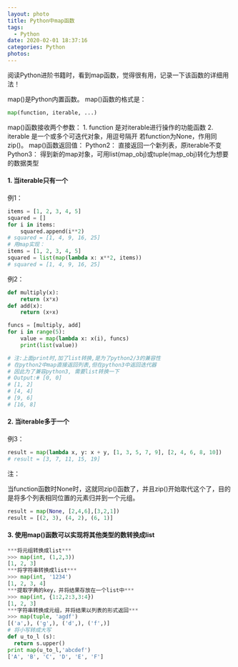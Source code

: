 ```yaml
---
layout: photo
title: Python中map函数
tags:
  - Python
date: 2020-02-01 18:37:16
categories: Python
photos:
---
```


阅读Python进阶书籍时，看到map函数，觉得很有用，记录一下该函数的详细用法！

<!--more-->
map()是Python内置函数。
map()函数的格式是：
```python
map(function, iterable, ...)
```
map()函数接收两个参数：
	1. function 是对iterable进行操作的功能函数
	2. iterable 是一个或多个可迭代对象，用逗号隔开
若function为None，作用同zip()。
map()函数返回值：
	Python2： 直接返回一个新列表，原iterable不变
	Python3： 得到新的map对象，可用list(map_obj)或tuple(map_obj)转化为想要的数据类型

#### 1. 当iterable只有一个
例1：

```python
items = [1, 2, 3, 4, 5]
squared = []
for i in items:
	squared.append(i**2)
# squared = [1, 4, 9, 16, 25]
# 用map实现：
items = [1, 2, 3, 4, 5]
squared = list(map(lambda x: x**2, items))
# squared = [1, 4, 9, 16, 25]
```

例2：

```python
def multiply(x):
	return (x*x)
def add(x):
	return (x+x)

funcs = [multiply, add]
for i in range(5):
	value = map(lambda x: x(i), funcs)
	print(list(value))

# 注:上面print时,加了list转换,是为了python2/3的兼容性
# 在python2中map直接返回列表,但在python3中返回迭代器
# 因此为了兼容python3, 需要list转换一下
# Output:# [0, 0]
# [1, 2]
# [4, 4]
# [9, 6]
# [16, 8]
```
#### 2. 当iterable多于一个

例3：

```python
result = map(lambda x, y: x + y, [1, 3, 5, 7, 9], [2, 4, 6, 8, 10])
# result = [3, 7, 11, 15, 19]
```

注：

​	当function函数时None时，这就同zip()函数了，并且zip()开始取代这个了，目的是将多个列表相同位置的元素归并到一个元组。

```python
result = map(None, [2,4,6],[3,2,1])
result = [(2, 3), (4, 2), (6, 1)]
```

#### 3. 使用map()函数可以实现将其他类型的数转换成list

```python
***将元组转换成list***
>>> map(int, (1,2,3))
[1, 2, 3]
***将字符串转换成list***
>>> map(int, '1234')
[1, 2, 3, 4]
***提取字典的key，并将结果存放在一个list中***
>>> map(int, {1:2,2:3,3:4})
[1, 2, 3]
***字符串转换成元组，并将结果以列表的形式返回***
>>> map(tuple, 'agdf')
[('a',), ('g',), ('d',), ('f',)]
# 将小写转成大写
def u_to_l (s):
  return s.upper()
print map(u_to_l,'abcdef')
['A', 'B', 'C', 'D', 'E', 'F']
```

